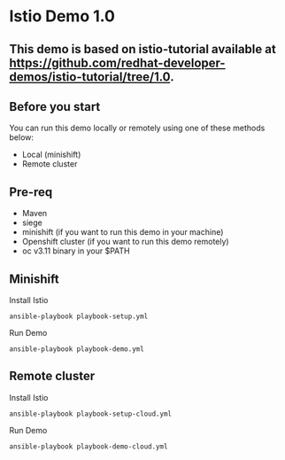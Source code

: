 # Istio Demo 1.0

## This demo is based on istio-tutorial available at https://github.com/redhat-developer-demos/istio-tutorial/tree/1.0.

## Before you start

You can run this demo locally or remotely using one of these methods below:

* Local (minishift)
* Remote cluster

## Pre-req

* Maven
* siege
* minishift (if you want to run this demo in your machine)
* Openshift cluster (if you want to run this demo remotely)
* oc v3.11 binary in your $PATH

## Minishift

Install Istio

    ansible-playbook playbook-setup.yml

Run Demo

    ansible-playbook playbook-demo.yml

## Remote cluster

Install Istio

    ansible-playbook playbook-setup-cloud.yml

Run Demo

    ansible-playbook playbook-demo-cloud.yml